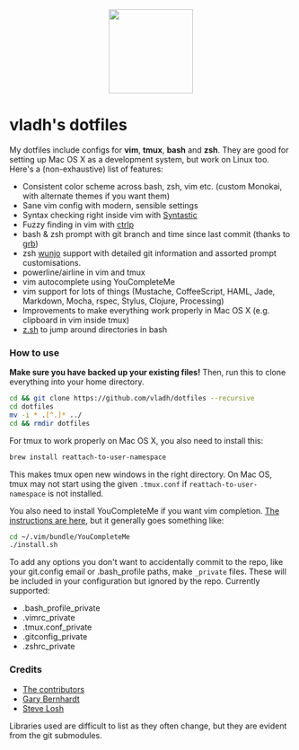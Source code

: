 <div align="center">
  <img src="http://vladh.net/images/projects/dotfiles.png" width="150" height="150">
</div>

# vladh's dotfiles

My dotfiles include configs for **vim**, **tmux**, **bash** and **zsh**. They are good for setting up Mac OS X as a development system, but work on Linux too. Here's a (non-exhaustive) list of features:

* Consistent color scheme across bash, zsh, vim etc. (custom Monokai, with alternate themes if you want them)
* Sane vim config with modern, sensible settings
* Syntax checking right inside vim with [Syntastic](https://github.com/scrooloose/syntastic)
* Fuzzy finding in vim with [ctrlp](https://github.com/kien/ctrlp.vim)
* bash & zsh prompt with git branch and time since last commit (thanks to [grb](https://github.com/garybernhardt))
* zsh [wunjo](http://www.wunjo.org/zsh-git/) support with detailed git information and assorted prompt customisations.
* powerline/airline in vim and tmux
* vim autocomplete using YouCompleteMe
* vim support for lots of things (Mustache, CoffeeScript, HAML, Jade, Markdown, Mocha, rspec, Stylus, Clojure, Processing)
* Improvements to make everything work properly in Mac OS X (e.g. clipboard in vim inside tmux)
* [z.sh](https://github.com/rupa/z) to jump around directories in bash

### How to use
**Make sure you have backed up your existing files!** Then, run this to clone everything into your home directory.

```bash
cd && git clone https://github.com/vladh/dotfiles --recursive
cd dotfiles
mv -i * .[^.]* ../
cd && rmdir dotfiles
```

For tmux to work properly on Mac OS X, you also need to install this:

```bash
brew install reattach-to-user-namespace
```

This makes tmux open new windows in the right directory. On Mac OS, tmux may not start using the given `.tmux.conf` if `reattach-to-user-namespace` is not installed.

You also need to install YouCompleteMe if you want vim completion. [The instructions are here](https://github.com/Valloric/YouCompleteMe), but it generally goes something like:

```bash
cd ~/.vim/bundle/YouCompleteMe
./install.sh
```

To add any options you don't want to accidentally commit to the repo, like your git.config email or .bash\_profile paths, make `_private` files. These will be included in your configuration but ignored by the repo. Currently supported:

* .bash_profile_private
* .vimrc_private
* .tmux.conf_private
* .gitconfig_private
* .zshrc_private

### Credits

* [The contributors](https://github.com/vladh/dotfiles/graphs/contributors)
* [Gary Bernhardt](https://github.com/garybernhardt)
* [Steve Losh](http://stevelosh.com/)

Libraries used are difficult to list as they often change, but they are evident from the git submodules.
